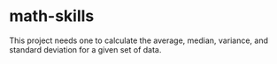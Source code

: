 # math-skills
This project needs one to calculate the average, median, variance, and standard deviation for a given set of data.
